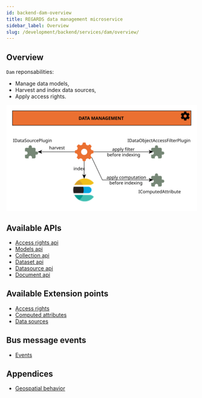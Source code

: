 ```yaml
---
id: backend-dam-overview
title: REGARDS data management microservice
sidebar_label: Overview
slug: /development/backend/services/dam/overview/
---
```



## Overview

`Dam` reponsabilities:

* Manage data models,
* Harvest and index data sources,
* Apply access rights.

![Ingest plugins](/schemas/microservices/dam.svg)

## Available APIs

* [Access rights api](../api/access-rights/)
* [Models api](../api/model/)
* [Collection api](../api/collection/)
* [Dataset api](../api/dataset/)
* [Datasource api](../api/datasource/)
* [Document api](../api/document/)

## Available Extension points

* [Access rights](../plugins/data-access-rights/)
* [Computed attributes](../plugins/computed-attribute/)
* [Data sources](../plugins/datasource/)

## Bus message events

 * [Events](../events/)

## Appendices

* [Geospatial behavior](../geo/)
